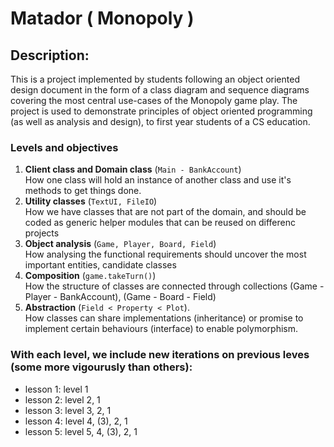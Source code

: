 # Matador ( Monopoly )

## Description:
This is a project implemented by students following an object oriented design document in the form of a class diagram and sequence diagrams covering the most central use-cases of the Monopoly game play.
The project is used to demonstrate principles of object oriented programming (as well as analysis and design), to first year students of a CS education.


### Levels and objectives
1. **Client class and Domain class** (```Main - BankAccount```)<br />
How one class will hold an instance of another class and use it's methods to get things done.
2. **Utility classes** (```TextUI, FileIO```)<br />
How we have classes that are not part of the domain, and should be coded as generic helper modules that can be reused on differenc projects
3. **Object analysis** (```Game, Player, Board, Field```)<br /> 
How analysing the functional requirements should uncover the most important entities, candidate classes  
4. **Composition** (```game.takeTurn()```)<br />
How the structure of classes are connected through collections (Game - Player - BankAccount), (Game - Board - Field)
5. **Abstraction** (```Field < Property < Plot```).<br />
How classes can share implementations (inheritance) or promise to implement certain behaviours (interface) to enable polymorphism.



### With each level, we include new iterations on previous leves (some more vigourusly than others):
* lesson 1: level 1
* lesson 2: level 2, 1
* lesson 3: level 3, 2, 1
* lesson 4: level 4, (3), 2, 1
* lesson 5: level 5, 4, (3), 2, 1

